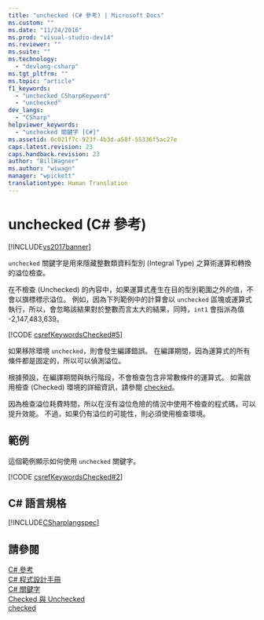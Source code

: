 ```yaml
---
title: "unchecked (C# 參考) | Microsoft Docs"
ms.custom: ""
ms.date: "11/24/2016"
ms.prod: "visual-studio-dev14"
ms.reviewer: ""
ms.suite: ""
ms.technology: 
  - "devlang-csharp"
ms.tgt_pltfrm: ""
ms.topic: "article"
f1_keywords: 
  - "unchecked_CSharpKeyword"
  - "unchecked"
dev_langs: 
  - "CSharp"
helpviewer_keywords: 
  - "unchecked 關鍵字 [C#]"
ms.assetid: 0c021f7c-923f-4b3d-a58f-55336f5ac27e
caps.latest.revision: 23
caps.handback.revision: 23
author: "BillWagner"
ms.author: "wiwagn"
manager: "wpickett"
translationtype: Human Translation
---
```

# unchecked (C# 參考)
[!INCLUDE[vs2017banner](../../../csharp/includes/vs2017banner.md)]

`unchecked` 關鍵字是用來隱藏整數類資料型別 \(Integral Type\) 之算術運算和轉換的溢位檢查。  
  
 在不檢查 \(Unchecked\) 的內容中，如果運算式產生在目的型別範圍之外的值，不會以旗標標示溢位。  例如，因為下列範例中的計算會以 `unchecked` 區塊或運算式執行，所以，會忽略該結果對於整數而言太大的結果，同時，`int1` 會指派為值 \-2,147,483,639。  
  
 [!CODE [csrefKeywordsChecked#5](../CodeSnippet/VS_Snippets_VBCSharp/csrefKeywordsChecked#5)]  
  
 如果移除環境 `unchecked`，則會發生編譯錯誤。  在編譯期間，因為運算式的所有條件都是固定的，所以可以偵測溢位。  
  
 根據預設，在編譯期間與執行階段，不會檢查包含非常數條件的運算式。  如需啟用檢查 \(Checked\) 環境的詳細資訊，請參閱 [checked](../../../csharp/language-reference/keywords/checked.md)。  
  
 因為檢查溢位耗費時間，所以在沒有溢位危險的情況中使用不檢查的程式碼，可以提升效能。  不過，如果仍有溢位的可能性，則必須使用檢查環境。  
  
## 範例  
 這個範例顯示如何使用 `unchecked` 關鍵字。  
  
 [!CODE [csrefKeywordsChecked#2](../CodeSnippet/VS_Snippets_VBCSharp/csrefKeywordsChecked#2)]  
  
## C\# 語言規格  
 [!INCLUDE[CSharplangspec](../../../csharp/language-reference/keywords/includes/csharplangspec_md.md)]  
  
## 請參閱  
 [C\# 參考](../../../csharp/language-reference/index.md)   
 [C\# 程式設計手冊](../../../csharp/programming-guide/index.md)   
 [C\# 關鍵字](../../../csharp/language-reference/keywords/index.md)   
 [Checked 與 Unchecked](../../../csharp/language-reference/keywords/checked-and-unchecked.md)   
 [checked](../../../csharp/language-reference/keywords/checked.md)